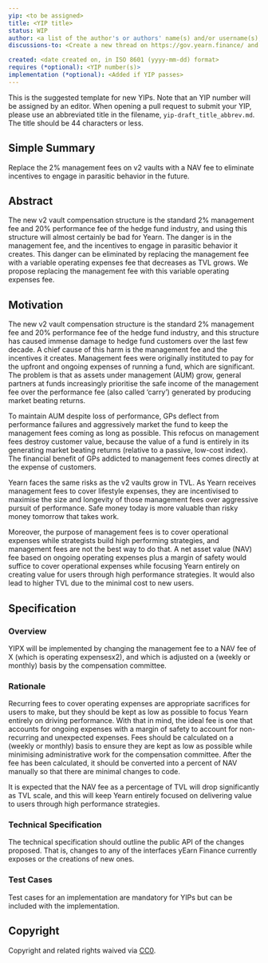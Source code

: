 ```yaml
---
yip: <to be assigned>
title: <YIP title>
status: WIP
author: <a list of the author's or authors' name(s) and/or username(s), or name(s) and email(s), e.g. (use with the parentheses or triangular brackets): FirstName LastName (@GitHubUsername), FirstName LastName <foo@bar.com>, FirstName (@GitHubUsername) and GitHubUsername (@GitHubUsername)>
discussions-to: <Create a new thread on https://gov.yearn.finance/ and drop the link here>

created: <date created on, in ISO 8601 (yyyy-mm-dd) format>
requires (*optional): <YIP number(s)>
implementation (*optional): <Added if YIP passes>
---
```


<!--You can leave these HTML comments in your merged YIP and delete the visible duplicate text guides, they will not appear and may be helpful to refer to if you edit it again. This is the suggested template for new YIPs. Note that an YIP number will be assigned by an editor. When opening a pull request to submit your YIP, please use an abbreviated title in the filename, `yip-draft_title_abbrev.md`. The title should be 44 characters or less.-->

This is the suggested template for new YIPs. Note that an YIP number will be assigned by an editor. When opening a pull request to submit your YIP, please use an abbreviated title in the filename, `yip-draft_title_abbrev.md`. The title should be 44 characters or less.

## Simple Summary
<!--"If you can't explain it simply, you don't understand it well enough." Simply describe the outcome the proposed changes intends to achieve. This should be non-technical and accessible to a casual community member.-->
Replace the 2% management fees on v2 vaults with a NAV fee to eliminate incentives to engage in parasitic behavior in the future.

## Abstract
<!--A short (~200 word) description of the proposed change, the abstract should clearly describe the proposed change. This is what *will* be done if the YIP is implemented, not *why* it should be done or *how* it will be done. If the YIP proposes deploying a new contract, write, "we propose to deploy a new contract that will do x".-->
The new v2 vault compensation structure is the standard 2% management fee and 20% performance fee of the hedge fund industry, and using this structure will almost certainly be bad for Yearn. The danger is in the management fee, and the incentives to engage in parasitic behavior it creates. This danger can be eliminated by replacing the management fee with a variable operating expenses fee that decreases as TVL grows. We propose replacing the management fee with this variable operating expenses fee.

## Motivation
<!--This is the problem statement. This is the *why* of the YIP. It should clearly explain *why* the current state of the protocol is inadequate.  It is critical that you explain *why* the change is needed, if the YIP proposes changing how something is calculated, you must address *why* the current calculation is innaccurate or wrong. This is not the place to describe how the YIP will address the issue!-->
The new v2 vault compensation structure is the standard 2% management fee and 20% performance fee of the hedge fund industry, and this structure has caused immense damage to hedge fund customers over the last few decade. A chief cause of this harm is the management fee and the incentives it creates. Management fees were originally instituted to pay for the upfront and ongoing expenses of running a fund, which are significant. The problem is that as assets under management (AUM) grow, general partners at funds increasingly prioritise the safe income of the management fee over the performance fee (also called ‘carry’) generated by producing market beating returns. 

To maintain AUM despite loss of performance, GPs deflect from performance failures and aggressively market the fund to keep the management fees coming as long as possible. This refocus on management fees destroy customer value, because the value of a fund is entirely in its generating market beating returns (relative to a passive, low-cost index). The financial benefit of GPs addicted to management fees comes directly at the expense of customers.

Yearn faces the same risks as the v2 vaults grow in TVL. As Yearn receives management fees to cover lifestyle expenses, they are incentivised to maximise the size and longevity of those management fees over aggressive pursuit of performance. Safe money today is more valuable than risky money tomorrow that takes work.

Moreover, the purpose of management fees is to cover operational expenses while strategists build high performing strategies, and management fees are not the best way to do that. A net asset value (NAV) fee based on ongoing operating expenses plus a margin of safety would suffice to cover operational expenses while focusing Yearn entirely on creating value for users through high performance strategies. It would also lead to higher TVL due to the minimal cost to new users.


## Specification
<!--The specification should describe the syntax and semantics of any new feature, there are five sections
1. Overview
2. Rationale
3. Technical Specification
4. Test Cases
5. Configurable Values
-->

### Overview
<!--This is a high level overview of *how* the YIP will solve the problem. The overview should clearly describe how the new feature will be implemented.-->
YIPX will be implemented by changing the management fee to a NAV fee of X (which is operating expensesx2), and which is adjusted on a (weekly or monthly) basis by the compensation committee.

### Rationale
<!--This is where you explain the reasoning behind how you propose to solve the problem. Why did you propose to implement the change in this way, what were the considerations and trade-offs. The rationale fleshes out what motivated the design and why particular design decisions were made. It should describe alternate designs that were considered and related work. The rationale may also provide evidence of consensus within the community, and should discuss important objections or concerns raised during discussion.-->
Recurring fees to cover operating expenses are appropriate sacrifices for users to make, but they should be kept as low as possible to focus Yearn entirely on driving performance. With that in mind, the ideal fee is one that accounts for ongoing expenses with a margin of safety to account for non-recurring and unexpected expenses. Fees should be calculated on a (weekly or monthly) basis to ensure they are kept as low as possible while minimising administrative work for the compensation committee. After the fee has been calculated, it should be converted into a percent of NAV manually so that there are minimal changes to code.

It is expected that the NAV fee as a percentage of TVL will drop significantly as TVL scale, and this will keep Yearn entirely focused on delivering value to users through high performance strategies.

### Technical Specification
<!--The technical specification should outline the public API of the changes proposed. That is, changes to any of the interfaces yEarn Finance currently exposes or the creations of new ones.-->
The technical specification should outline the public API of the changes proposed. That is, changes to any of the interfaces yEarn Finance currently exposes or the creations of new ones.

### Test Cases
<!--Test cases for an implementation are mandatory for YIPs but can be included with the implementation..-->
Test cases for an implementation are mandatory for YIPs but can be included with the implementation.

## Copyright
Copyright and related rights waived via [CC0](https://creativecommons.org/publicdomain/zero/1.0/).
